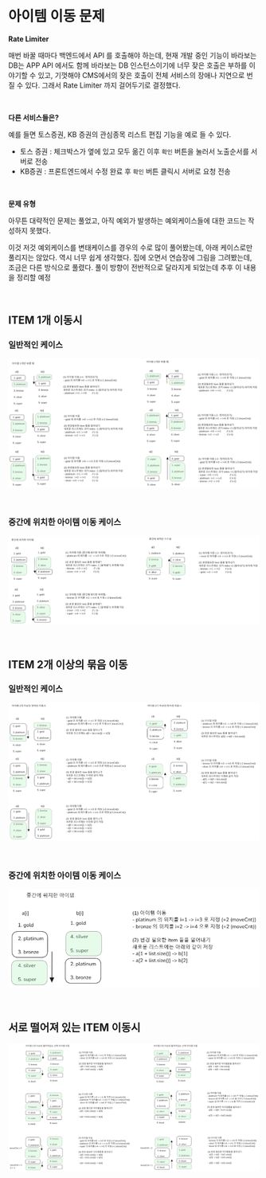 # 아이템 이동 문제

**Rate Limiter**<br/>

매번 바꿀 때마다 백엔드에서 API 를 호출해야 하는데, 현재 개발 중인 기능이 바라보는 DB는 APP API 에서도 함께 바라보는 DB 인스턴스이기에 너무 잦은 호출은 부하를 이야기할 수 있고, 기껏해야 CMS에서의 잦은 호출이 전체 서비스의 장애나 지연으로 번질 수 있다. 그래서 Rate Limiter 까지 걸어두기로 결정했다.<br/>

<br/>



**다른 서비스들은?**<br/>

예를 들면 토스증권, KB 증권의 관심종목 리스트 편집 기능을 예로 들 수 있다.

- 토스 증권 : 체크박스가 옆에 있고 모두 옮긴 이후 `확인` 버튼을 눌러서 노출순서를 서버로 전송
- KB증권 : 프론트엔드에서 수정 완료 후 `확인` 버튼 클릭시 서버로 요청 전송

<br/>



**문제 유형**<br/>

아무튼 대략적인 문제는 풀었고, 아직 예외가 발생하는 예외케이스들에 대한 코드는 작성하지 못했다. <br/>

이것 저것 예외케이스를 변태케이스를 경우의 수로 많이 풀어봤는데, 아래 케이스로만 풀리지는 않았다. 역시 너무 쉽게 생각했다. 집에 오면서 연습장에 그림을 그려봤는데, 조금은 다른 방식으로 풀렸다. 풀이 방향이 전반적으로 달라지게 되었는데 추후 이 내용을 정리할 예정<br/>

<br/>



## ITEM 1개 이동시

### 일반적인 케이스

![](./docs/img/move-1-1.png)

<br/>



### 중간에 위치한 아이템 이동 케이스

![](./docs/img/move-1-2.png)

<br/>



## ITEM 2개 이상의 묶음 이동

### 일반적인 케이스

![](./docs/img/move-2-1.png)

<br/>



### 중간에 위치한 아이템 이동 케이스

![](./docs/img/move-2-2.png)

<br/>



## 서로 떨어져 있는 ITEM 이동시

![](./docs/img/move-3.png)

<br/>









